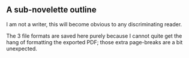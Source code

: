 ## A sub-novelette outline

I am not a writer, this will become obvious to any discriminating reader.

The 3 file formats are saved here purely because I cannot quite get the hang of formatting the exported PDF; those extra page-breaks are a bit unexpected.
